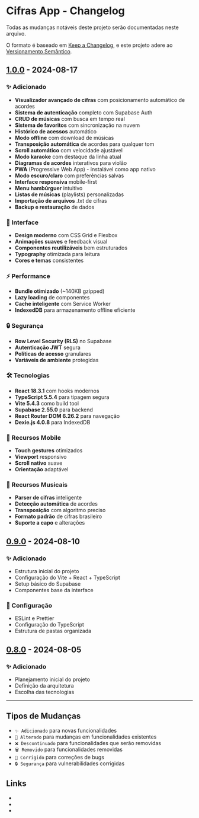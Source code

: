 # Cifras App - Changelog

Todas as mudanças notáveis deste projeto serão documentadas neste arquivo.

O formato é baseado em [Keep a Changelog](https://keepachangelog.com/pt-BR/1.0.0/),
e este projeto adere ao [Versionamento Semântico](https://semver.org/spec/v2.0.0.html).

## [1.0.0] - 2024-08-17

### ✨ Adicionado

- **Visualizador avançado de cifras** com posicionamento automático de acordes
- **Sistema de autenticação** completo com Supabase Auth
- **CRUD de músicas** com busca em tempo real
- **Sistema de favoritos** com sincronização na nuvem
- **Histórico de acessos** automático
- **Modo offline** com download de músicas
- **Transposição automática** de acordes para qualquer tom
- **Scroll automático** com velocidade ajustável
- **Modo karaoke** com destaque da linha atual
- **Diagramas de acordes** interativos para violão
- **PWA** (Progressive Web App) - instalável como app nativo
- **Modo escuro/claro** com preferências salvas
- **Interface responsiva** mobile-first
- **Menu hambúrguer** intuitivo
- **Listas de músicas** (playlists) personalizadas
- **Importação de arquivos** .txt de cifras
- **Backup e restauração** de dados

### 🎨 Interface

- **Design moderno** com CSS Grid e Flexbox
- **Animações suaves** e feedback visual
- **Componentes reutilizáveis** bem estruturados
- **Typography** otimizada para leitura
- **Cores e temas** consistentes

### ⚡ Performance

- **Bundle otimizado** (~140KB gzipped)
- **Lazy loading** de componentes
- **Cache inteligente** com Service Worker
- **IndexedDB** para armazenamento offline eficiente

### 🔒 Segurança

- **Row Level Security (RLS)** no Supabase
- **Autenticação JWT** segura
- **Políticas de acesso** granulares
- **Variáveis de ambiente** protegidas

### 🛠️ Tecnologias

- **React 18.3.1** com hooks modernos
- **TypeScript 5.5.4** para tipagem segura
- **Vite 5.4.3** como build tool
- **Supabase 2.55.0** para backend
- **React Router DOM 6.26.2** para navegação
- **Dexie.js 4.0.8** para IndexedDB

### 📱 Recursos Mobile

- **Touch gestures** otimizados
- **Viewport** responsivo
- **Scroll nativo** suave
- **Orientação** adaptável

### 🎵 Recursos Musicais

- **Parser de cifras** inteligente
- **Detecção automática** de acordes
- **Transposição** com algoritmo preciso
- **Formato padrão** de cifras brasileiro
- **Suporte a capo** e alterações

## [0.9.0] - 2024-08-10

### ✨ Adicionado

- Estrutura inicial do projeto
- Configuração do Vite + React + TypeScript
- Setup básico do Supabase
- Componentes base da interface

### 🔧 Configuração

- ESLint e Prettier
- Configuração do TypeScript
- Estrutura de pastas organizada

## [0.8.0] - 2024-08-05

### ✨ Adicionado

- Planejamento inicial do projeto
- Definição da arquitetura
- Escolha das tecnologias

---

## Tipos de Mudanças

- `✨ Adicionado` para novas funcionalidades
- `🔧 Alterado` para mudanças em funcionalidades existentes
- `❌ Descontinuado` para funcionalidades que serão removidas
- `🗑️ Removido` para funcionalidades removidas
- `🐛 Corrigido` para correções de bugs
- `🔒 Segurança` para vulnerabilidades corrigidas

## Links

- [1.0.0]: https://github.com/seu-usuario/cifras/releases/tag/v1.0.0
- [0.9.0]: https://github.com/seu-usuario/cifras/releases/tag/v0.9.0
- [0.8.0]: https://github.com/seu-usuario/cifras/releases/tag/v0.8.0
